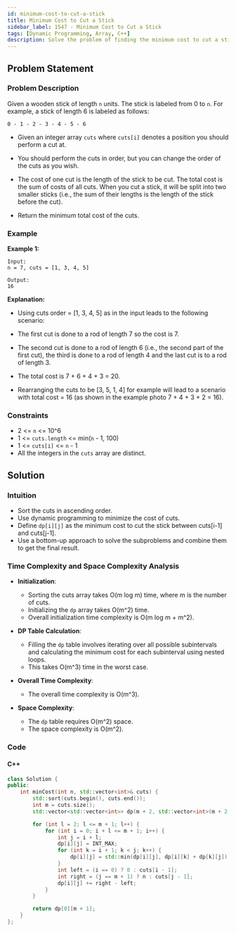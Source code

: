 ```yaml
---
id: minimum-cost-to-cut-a-stick
title: Minimum Cost to Cut a Stick
sidebar_label: 1547 - Minimum Cost to Cut a Stick
tags: [Dynamic Programming, Array, C++]
description: Solve the problem of finding the minimum cost to cut a stick into smaller pieces at specified positions, using dynamic programming.
---
```


## Problem Statement

### Problem Description

Given a wooden stick of length `n` units. The stick is labeled from 0 to `n`. For example, a stick of length 6 is labeled as follows:
```
0 - 1 - 2 - 3 - 4 - 5 - 6
```

- Given an integer array `cuts` where `cuts[i]` denotes a position you should perform a cut at.

- You should perform the cuts in order, but you can change the order of the cuts as you wish.

- The cost of one cut is the length of the stick to be cut. The total cost is the sum of costs of all cuts. When you cut a stick, it will be split into two smaller sticks (i.e., the sum of their lengths is the length of the stick before the cut).

- Return the minimum total cost of the cuts.

### Example

**Example 1:**
```
Input:
n = 7, cuts = [1, 3, 4, 5]

Output:
16
```

**Explanation:**

- Using cuts order = [1, 3, 4, 5] as in the input leads to the following scenario:

- The first cut is done to a rod of length 7 so the cost is 7.

- The second cut is done to a rod of length 6 (i.e., the second part of the first cut), the third is done to a rod of length 4 and the last cut is to a rod of length 3.

- The total cost is 7 + 6 + 4 + 3 = 20.

- Rearranging the cuts to be [3, 5, 1, 4] for example will lead to a scenario with total cost = 16 (as shown in the example photo 7 + 4 + 3 + 2 = 16).


### Constraints

- 2 &lt;= `n` &lt;= 10^6
- 1 &lt;= `cuts.length` &lt;= min(`n` - 1, 100)
- 1 &lt;= `cuts[i]` &lt;= `n` - 1
- All the integers in the `cuts` array are distinct.

## Solution

### Intuition 

- Sort the cuts in ascending order.
- Use dynamic programming to minimize the cost of cuts.
- Define `dp[i][j]` as the minimum cost to cut the stick between cuts[i-1] and cuts[j-1].
- Use a bottom-up approach to solve the subproblems and combine them to get the final result.

### Time Complexity and Space Complexity Analysis

- **Initialization**:
  - Sorting the cuts array takes O(m log m) time, where m is the number of cuts.
  - Initializing the `dp` array takes O(m^2) time.
  - Overall initialization time complexity is O(m log m + m^2).

- **DP Table Calculation**:
  - Filling the `dp` table involves iterating over all possible subintervals and calculating the minimum cost for each subinterval using nested loops.
  - This takes O(m^3) time in the worst case.

- **Overall Time Complexity**:
  - The overall time complexity is O(m^3).

- **Space Complexity**:
  - The `dp` table requires O(m^2) space.
  - The space complexity is O(m^2).

### Code

#### C++

```cpp
class Solution {
public:
    int minCost(int n, std::vector<int>& cuts) {
        std::sort(cuts.begin(), cuts.end());
        int m = cuts.size();
        std::vector<std::vector<int>> dp(m + 2, std::vector<int>(m + 2, 0));

        for (int l = 2; l <= m + 1; l++) {
            for (int i = 0; i + l <= m + 1; i++) {
                int j = i + l;
                dp[i][j] = INT_MAX;
                for (int k = i + 1; k < j; k++) {
                    dp[i][j] = std::min(dp[i][j], dp[i][k] + dp[k][j]);
                }
                int left = (i == 0) ? 0 : cuts[i - 1];
                int right = (j == m + 1) ? n : cuts[j - 1];
                dp[i][j] += right - left;
            }
        }

        return dp[0][m + 1];
    }
};
```
